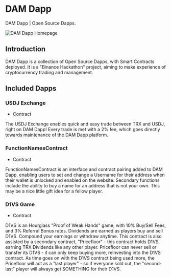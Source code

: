 # DAM Dapp
DAM Dapp | Open Source Dapps.

![DAM Dapp Homepage](/screenshots/home_1.png)

## Introduction
DAM Dapp is a collection of Open Source Dapps, with Smart Contracts deployed. It is a "Binance Hackathon" project, aiming to make experience of cryptocurrency trading and management.

## Included Dapps

### USDJ Exchange
 - Contract 
 
The USDJ Exchange enables quick and easy trade between TRX and USDJ, right on DAM Dapp! Every trade is met with a 2% fee, which goes directly towards maintenance of the DAM Dapp platform.
 
### FunctionNamesContract
 - Contract 
 
FunctionNamesContract is an interface and contract pairing added to DAM Dapp, enabling users to set and change a Username for their address when their wallet is unlocked and enabled on the website. Secondary functions include the ability to buy a name for an address that is not your own. This may be a nice little gift idea for a fellow player.

### D1VS Game
 - Contract 
 
D1VS is an Hourglass "Proof of Weak Hands" game, with 10% Buy/Sell Fees, and 3% Referral Bonus rates. Dividends are earned as players buy and sell D1VS. Compound your earnings or withdraw anytime. This contract is also assisted by a secondary contract, "Pricefloor" - this contract holds D1VS, earning TRX Dividends like any other player. Pricefloor can never sell or transfer its D1VS - it can only keep buying more, reinvesting into the D1VS contract. As time goes on with the D1VS contract being used more, the Pricefloor will act as a "last player" - so if everyone sold out, the "second-last" player will always get SOMETHING for their D1VS.
